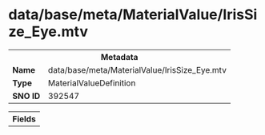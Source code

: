 <h1>data/base/meta/MaterialValue/IrisSize_Eye.mtv</h1><table><tr><th colspan="100%">Metadata</th></tr><tr><td><b>Name</b></td><td>data/base/meta/MaterialValue/IrisSize_Eye.mtv</td></tr><tr><td><b>Type</b></td><td>MaterialValueDefinition</td></tr><tr><td><b>SNO ID</b></td><td>392547</td></tr></table>

<table><tr><th colspan="100%">Fields</th></tr></table>

